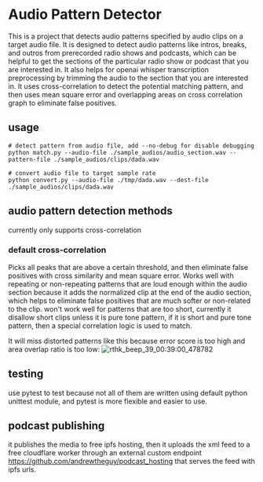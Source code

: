 # Audio Pattern Detector
This is a project that detects audio patterns specified by audio clips on a target audio file. 
It is designed to detect audio patterns like intros, breaks, and outros from prerecorded radio shows and podcasts,
which can be helpful to get the sections of the particular radio show or podcast that you are interested in.
It also helps for openai whisper transcription preprocessing by trimming the audio to the section that you are interested in.
It uses cross-correlation to detect the potential matching pattern, and then uses mean square error and overlapping areas on cross correlation graph to eliminate false positives.


## usage
```shell
# detect pattern from audio file, add --no-debug for disable debugging
python match.py --audio-file ./sample_audios/audio_section.wav --pattern-file ./sample_audios/clips/dada.wav

# convert audio file to target sample rate
python convert.py --audio-file ./tmp/dada.wav --dest-file ./sample_audios/clips/dada.wav

```

## audio pattern detection methods
currently only supports cross-correlation

### default cross-correlation
Picks all peaks that are above a certain threshold, and then eliminate false positives with cross similarity and mean square error.
Works well with repeating or non-repeating patterns that are loud enough within the audio section because it adds the normalized clip
at the end of the audio section, which helps to eliminate false positives that are much softer or non-related to the clip.
won't work well for patterns that are too short, currently it disallow short clips unless it is pure tone pattern, if it is short and pure tone pattern, then a special correlation logic is used to match. 

It will miss distorted patterns like this because error score is too high and area overlap ratio is too low:
![rthk_beep_39_00:39:00_478782](https://github.com/user-attachments/assets/80669708-b8f9-461c-ae6c-2edddb161904)



## testing
use pytest to test because not all of them are written using default python unittest module, and pytest is more flexible and easier to use.

## podcast publishing
it publishes the media to free ipfs hosting, then it uploads the xml feed to a free cloudflare worker through an external custom endpoint https://github.com/andrewtheguy/podcast_hosting that serves the feed with ipfs urls.
